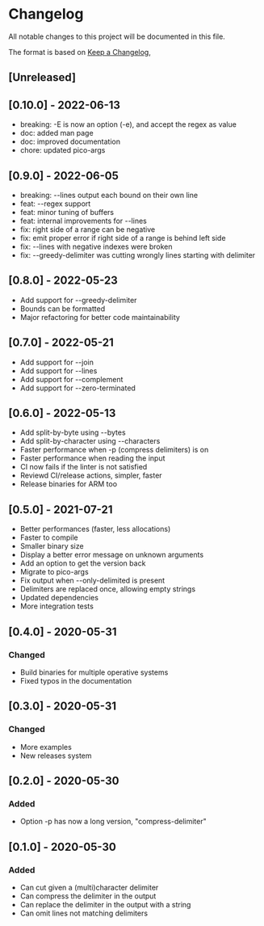 # Changelog

All notable changes to this project will be documented in this file.

The format is based on [Keep a Changelog](https://keepachangelog.com/en/1.0.0/),

## [Unreleased]

## [0.10.0] - 2022-06-13

- breaking: -E is now an option (-e), and accept the regex as value
- doc: added man page
- doc: improved documentation
- chore: updated pico-args

## [0.9.0] - 2022-06-05

- breaking: --lines output each bound on their own line
- feat: --regex support
- feat: minor tuning of buffers
- feat: internal improvements for --lines
- fix: right side of a range can be negative
- fix: emit proper error if right side of a range is behind left side
- fix: --lines with negative indexes were broken
- fix: --greedy-delimiter was cutting wrongly lines starting with delimiter

## [0.8.0] - 2022-05-23

- Add support for --greedy-delimiter
- Bounds can be formatted
- Major refactoring for better code maintainability

## [0.7.0] - 2022-05-21

- Add support for --join
- Add support for --lines
- Add support for --complement
- Add support for --zero-terminated

## [0.6.0] - 2022-05-13

- Add split-by-byte using --bytes
- Add split-by-character using --characters
- Faster performance when -p (compress delimiters) is on
- Faster performance when reading the input
- CI now fails if the linter is not satisfied
- Reviewd CI/release actions, simpler, faster
- Release binaries for ARM too

## [0.5.0] - 2021-07-21

- Better performances (faster, less allocations)
- Faster to compile
- Smaller binary size
- Display a better error message on unknown arguments
- Add an option to get the version back
- Migrate to pico-args
- Fix output when --only-delimited is present
- Delimiters are replaced once, allowing empty strings
- Updated dependencies
- More integration tests

## [0.4.0] - 2020-05-31

### Changed
- Build binaries for multiple operative systems
- Fixed typos in the documentation

## [0.3.0] - 2020-05-31

### Changed
- More examples
- New releases system

## [0.2.0] - 2020-05-30

### Added

- Option -p has now a long version, "compress-delimiter"

## [0.1.0] - 2020-05-30

### Added

- Can cut given a (multi)character delimiter
- Can compress the delimiter in the output
- Can replace the delimiter in the output with a string
- Can omit lines not matching delimiters

